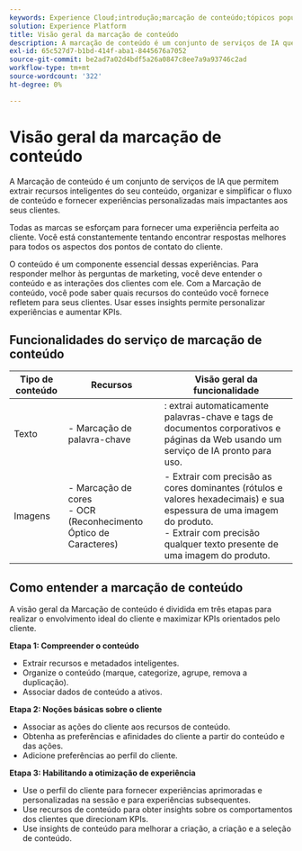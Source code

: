 ```yaml
---
keywords: Experience Cloud;introdução;marcação de conteúdo;tópicos populares;Serviços inteligentes
solution: Experience Platform
title: Visão geral da marcação de conteúdo
description: A marcação de conteúdo é um conjunto de serviços de IA que permite extrair recursos inteligentes do seu conteúdo, organizar, simplificar o fluxo de conteúdo e fornecer experiências personalizadas mais impactantes aos seus clientes.
exl-id: 65c527d7-b1bd-414f-aba1-8445676a7052
source-git-commit: be2ad7a02d4bdf5a26a0847c8ee7a9a93746c2ad
workflow-type: tm+mt
source-wordcount: '322'
ht-degree: 0%

---
```


# Visão geral da marcação de conteúdo

A Marcação de conteúdo é um conjunto de serviços de IA que permitem extrair recursos inteligentes do seu conteúdo, organizar e simplificar o fluxo de conteúdo e fornecer experiências personalizadas mais impactantes aos seus clientes.

Todas as marcas se esforçam para fornecer uma experiência perfeita ao cliente. Você está constantemente tentando encontrar respostas melhores para todos os aspectos dos pontos de contato do cliente.

O conteúdo é um componente essencial dessas experiências. Para responder melhor às perguntas de marketing, você deve entender o conteúdo e as interações dos clientes com ele. Com a Marcação de conteúdo, você pode saber quais recursos do conteúdo você fornece refletem para seus clientes. Usar esses insights permite personalizar experiências e aumentar KPIs.

## Funcionalidades do serviço de marcação de conteúdo

| Tipo de conteúdo | Recursos | Visão geral da funcionalidade |
| --- | --- | --- |
| Texto | - Marcação de palavra-chave <br> | : extrai automaticamente palavras-chave e tags de documentos corporativos e páginas da Web usando um serviço de IA pronto para uso. <br> |
| Imagens | - Marcação de cores <br> - OCR (Reconhecimento Óptico de Caracteres) | - Extrair com precisão as cores dominantes (rótulos e valores hexadecimais) e sua espessura de uma imagem do produto. <br> - Extrair com precisão qualquer texto presente de uma imagem do produto. |

## Como entender a marcação de conteúdo

A visão geral da Marcação de conteúdo é dividida em três etapas para realizar o envolvimento ideal do cliente e maximizar KPIs orientados pelo cliente.

**Etapa 1: Compreender o conteúdo**

- Extrair recursos e metadados inteligentes.
- Organize o conteúdo (marque, categorize, agrupe, remova a duplicação).
- Associar dados de conteúdo a ativos.

**Etapa 2: Noções básicas sobre o cliente**

- Associar as ações do cliente aos recursos de conteúdo.
- Obtenha as preferências e afinidades do cliente a partir do conteúdo e das ações.
- Adicione preferências ao perfil do cliente.

**Etapa 3: Habilitando a otimização de experiência**

- Use o perfil do cliente para fornecer experiências aprimoradas e personalizadas na sessão e para experiências subsequentes.
- Use recursos de conteúdo para obter insights sobre os comportamentos dos clientes que direcionam KPIs.
- Use insights de conteúdo para melhorar a criação, a criação e a seleção de conteúdo.
